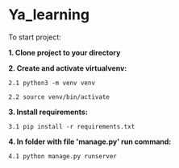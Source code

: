
# Ya_learning

To start project:

**1. Clone project to your directory**

  

**2. Create and activate virtualvenv:**

	2.1 python3 -m venv venv

	2.2 source venv/bin/activate

  

**3. Install requirements:**

	3.1 pip install -r requirements.txt

  

**4. In folder with file 'manage.py' run command:**

	4.1 python manage.py runserver